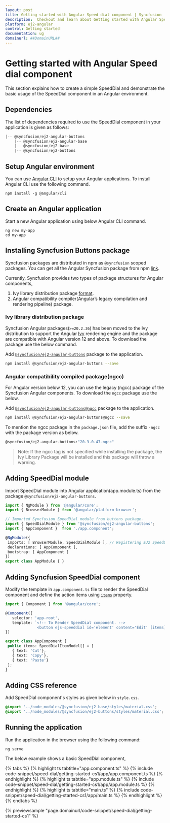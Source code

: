 ```yaml
---
layout: post
title: Getting started with Angular Speed dial component | Syncfusion
description:  Checkout and learn about Getting started with Angular Speed dial component of Syncfusion Essential JS 2 and more details.
platform: ej2-angular
control: Getting started 
documentation: ug
domainurl: ##DomainURL##
---
```


# Getting started with Angular Speed dial component

This section explains how to create a simple SpeedDial and demonstrate the basic usage of the SpeedDial component in an Angular environment.

## Dependencies

The list of dependencies required to use the SpeedDial component in your application is given as follows:

```js
|-- @syncfusion/ej2-angular-buttons
    |-- @syncfusion/ej2-angular-base
    |-- @syncfusion/ej2-base
    |-- @syncfusion/ej2-buttons
```

## Setup Angular environment

You can use [Angular CLI](https://github.com/angular/angular-cli) to setup your Angular applications. To install Angular CLI use the following command.

```
npm install -g @angular/cli
```

## Create an Angular application

Start a new Angular application using below Angular CLI command.

```
ng new my-app
cd my-app
```

## Installing Syncfusion Buttons package

Syncfusion packages are distributed in npm as `@syncfusion` scoped packages. You can get all the Angular Syncfusion package from npm [link]( https://www.npmjs.com/search?q=%40syncfusion%2Fej2-angular- ).

Currently, Syncfusion provides two types of package structures for Angular components,
1. Ivy library distribution package [format](https://angular.io/guide/angular-package-format#angular-package-format).
2. Angular compatibility compiler(Angular’s legacy compilation and rendering pipeline) package.

### Ivy library distribution package

Syncfusion Angular packages(`>=20.2.36`) has been moved to the Ivy distribution to support the Angular [Ivy](https://docs.angular.lat/guide/ivy) rendering engine and the package are compatible with Angular version 12 and above. To download the package use the below command.

Add [`@syncfusion/ej2-angular-buttons`](https://www.npmjs.com/package/@syncfusion/ej2-angular-buttons/v/20.3.0.47) package to the application.

```bash
npm install @syncfusion/ej2-angular-buttons --save
```

### Angular compatibility compiled package(ngcc)

For Angular version below 12, you can use the legacy (ngcc) package of the Syncfusion Angular components. To download the `ngcc` package use the below.

Add [`@syncfusion/ej2-angular-buttons@ngcc`](https://www.npmjs.com/package/@syncfusion/ej2-angular-buttons/v/20.3.0.47-ngcc) package to the application.

```bash
npm install @syncfusion/ej2-angular-buttons@ngcc --save
```

To mention the ngcc package in the `package.json` file, add the suffix `-ngcc` with the package version as below.

```bash
@syncfusion/ej2-angular-buttons:"20.3.0.47-ngcc"
```

>Note: If the ngcc tag is not specified while installing the package, the Ivy Library Package will be installed and this package will throw a warning.

## Adding SpeedDial module

Import SpeedDial module into Angular application(app.module.ts) from the package
`@syncfusion/ej2-angular-buttons`.

 ```typescript
import { NgModule } from '@angular/core';
import { BrowserModule } from '@angular/platform-browser';

// Imported Syncfusion SpeedDial module from buttons package.
import { SpeedDialModule } from '@syncfusion/ej2-angular-buttons';
import { AppComponent }  from './app.component';

@NgModule({
  imports: [ BrowserModule, SpeedDialModule ], // Registering EJ2 SpeedDial Module.
  declarations: [ AppComponent ],
  bootstrap: [ AppComponent ]
})
export class AppModule { }
```

## Adding Syncfusion SpeedDial component

Modify the template in `app.component.ts` file to render the SpeedDial component and define the action items using [`items`](https://ej2.syncfusion.com/angular/documentation/api/speed-dial/#items) property.

 ```typescript
import { Component } from '@angular/core';

@Component({
    selector: 'app-root',
    template: `<!-- To Render SpeedDial component. -->
               <button ejs-speeddial id='element' content='Edit' [items]='items'></button>`
})

export class AppComponent {
  public items: SpeedDialItemModel[] = [
    { text: 'Cut'},
    { text: 'Copy'},
    { text: 'Paste'}
  ];
}
```

## Adding CSS reference

Add SpeedDial component's styles as given below in `style.css`.

```css
@import '../node_modules/@syncfusion/ej2-base/styles/material.css';
@import '../node_modules/@syncfusion/ej2-buttons/styles/material.css';
```

## Running the application

Run the application in the browser using the following command:

```
ng serve
```

The below example shows a basic SpeedDial component,

{% tabs %}
{% highlight ts tabtitle="app.component.ts" %}
{% include code-snippet/speed-dial/getting-started-cs1/app/app.component.ts %}
{% endhighlight %}
{% highlight ts tabtitle="app.module.ts" %}
{% include code-snippet/speed-dial/getting-started-cs1/app/app.module.ts %}
{% endhighlight %}
{% highlight ts tabtitle="main.ts" %}
{% include code-snippet/speed-dial/getting-started-cs1/app/main.ts %}
{% endhighlight %}
{% endtabs %}
  
{% previewsample "page.domainurl/code-snippet/speed-dial/getting-started-cs1" %}
